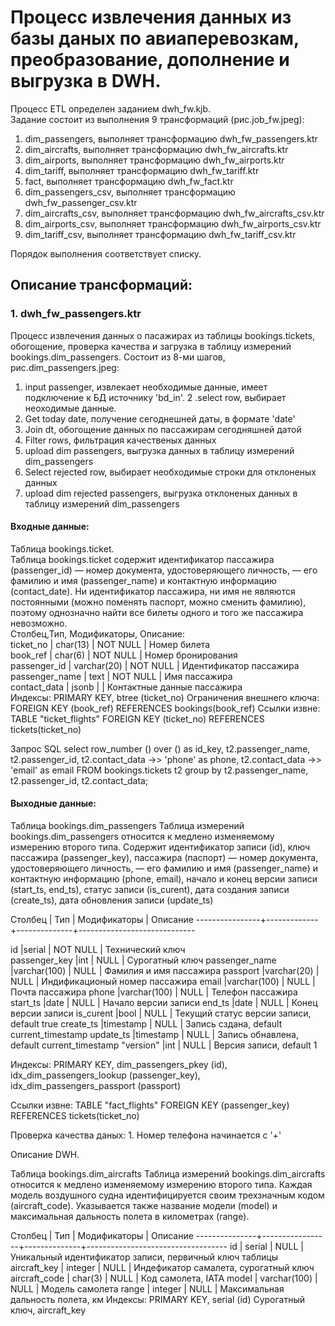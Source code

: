 # Процесс извлечения данных из базы даных по авиаперевозкам, преобразование, дополнение и выгрузка в DWH.

Процесс ETL определен заданием dwh_fw.kjb. <br/>
Задание состоит из выполнения 9 трансформаций (рис.job_fw.jpeg): <br/>
1.	dim_passengers, выполняет трансформацию dwh_fw_passengers.ktr
2.	dim_aircrafts, выполняет трансформацию dwh_fw_aircrafts.ktr
3.	dim_airports, выполняет трансформацию dwh_fw_airports.ktr
4.	dim_tariff, выполняет трансформацию dwh_fw_tariff.ktr
5.	fact, выполняет трансформацию dwh_fw_fact.ktr
6.	dim_passengers_csv, выполняет трансформацию dwh_fw_passenger_csv.ktr
7.	dim_aircrafts_csv, выполняет трансформацию dwh_fw_aircrafts_csv.ktr
8.	dim_airports_csv, выполняет трансформацию dwh_fw_airports_csv.ktr
9.	dim_tariff_csv, выполняет трансформацию dwh_fw_tariff_csv.ktr

Порядок выполнения соответствует списку.

## Описание трансформаций:

### 1. dwh_fw_passengers.ktr
Процесс извлечения данных о пасажирах из таблицы bookings.tickets, обогощение, проверка качества и загрузка в таблицу измерений bookings.dim_passengers.
Состоит из 8-ми шагов, рис.dim_passengers.jpeg:
1.	input passenger, извлекает необходимые данные, имеет подключение к БД источнику 'bd_in'.
2	.select row, выбирает неоходимые данные.
3.	Get today date, получение сегоднешней даты, в формате 'date'
4.	Join dt, обогощение данных по пассажирам сегодняшней датой
5.	Filter rows, фильтрация качественых данных
6.	upload dim passengers, выгрузка данных в таблицу измерений dim_passengers
7.	Select rejected row, выбирает необходимые строки для отклоненых данных
8.	upload dim rejected passengers, выгрузка отклоненых данных в таблицу измерений dim_passengers

#### Входные данные:

Таблица bookings.ticket. <br/>
Таблица bookings.ticket содержит идентификатор пассажира (passenger_id) — номер документа,
удостоверяющего личность, — его фамилию и имя (passenger_name) и контактную
информацию (contact_date).
Ни идентификатор пассажира, ни имя не являются постоянными (можно поменять паспорт,
можно сменить фамилию), поэтому однозначно найти все билеты одного и того же пассажира
невозможно. <br/>
 Столбец,Тип, Модификаторы, Описание:<br/>
 ticket_no      | char(13)    | NOT NULL     | Номер билета<br/>
 book_ref       | char(6)     | NOT NULL     | Номер бронирования<br/>
 passenger_id   | varchar(20) | NOT NULL     | Идентификатор пассажира<br/>
 passenger_name | text        | NOT NULL     | Имя пассажира<br/>
 contact_data   | jsonb       |              | Контактные данные пассажира<br/>
Индексы:
 PRIMARY KEY, btree (ticket_no)
Ограничения внешнего ключа:
 FOREIGN KEY (book_ref) REFERENCES bookings(book_ref)
Ссылки извне:
 TABLE "ticket_flights" FOREIGN KEY (ticket_no) REFERENCES tickets(ticket_no)

 Запрос SQL 
select row_number () over () as id_key,
t2.passenger_name,
t2.passenger_id,
t2.contact_data ->> 'phone' as phone,
t2.contact_data ->> 'email' as email
FROM bookings.tickets t2 
group by t2.passenger_name, t2.passenger_id, t2.contact_data;

#### Выходные данные:
 
 Таблица bookings.dim_passengers
Таблица измерений bookings.dim_passengers относится к медлено изменяемому измерению второго типа.
Содержит идентификатор записи (id), ключ пассажира (passenger_key), пассажира (паспорт) — номер документа,
удостоверяющего личность, — его фамилию и имя (passenger_name) и контактную
информацию (phone, email), начало и конец версии записи (start_ts, end_ts), статус записи (is_curent),
дата создания записи (create_ts), дата обновления записи (update_ts)

 Столбец        | Тип         | Модификаторы | Описание
----------------+-------------+--------------+-----------------------------

id              |serial       | NOT NULL     | Технический ключ    
passenger_key   |int          | NULL         | Cурогатный ключ
passenger_name  |varchar(100) | NULL         | Фамилия и имя пассажира
passport        |varchar(20)  | NULL         | Индификационый номер пассажира
email           |varchar(100) | NULL         | Почта пассажира
phone           |varchar(100) | NULL         | Телефон пассажира
start_ts        |date         | NULL         | Начало версии записи
end_ts          |date         | NULL         | Конец версии записи
is_curent       |bool         | NULL         | Текущий статус версии записи, default true
create_ts       |timestamp    | NULL         | Запись сздана, default current_timestamp
update_ts       |timestamp    | NULL         | Запись обнавлена, default current_timestamp
"version"       |int          | NULL         | Версия записи, default 1 

Индексы:
 PRIMARY KEY, dim_passengers_pkey (id),
 idx_dim_passengers_lookup (passenger_key),
 idx_dim_passengers_passport (passport)

Ссылки извне:
 TABLE "fact_flights" FOREIGN KEY (passenger_key) REFERENCES tickets(ticket_no)


Проверка качества даных:
	1. Номер телефона начинается с '+'













Описание DWH.

Таблица bookings.dim_aircrafts
Таблица измерений bookings.dim_aircrafts относится к медлено изменяемому измерению второго типа. 
Каждая модель воздушного судна идентифицируется своим трехзначным кодом
(aircraft_code). Указывается также название модели (model) и максимальная дальность полета
в километрах (range). 

 Столбец       | Тип             | Модификаторы | Описание
---------------+-----------------+--------------+-----------------------------------
 id            | serial          | NULL         | Уникальный идентификатор записи, первичный ключ таблицы
 aircraft_key  | integer         | NULL         | Индефикатор самалета, сурогатный ключ
 aircraft_code | char(3)         | NULL         | Код самолета, IATA
 model         | varchar(100)    | NULL         | Модель самолета
 range         | integer         | NULL         | Максимальная дальность полета, км
Индексы:
 PRIMARY KEY, serial (id)
 Сурогатный ключ, aircraft_key
